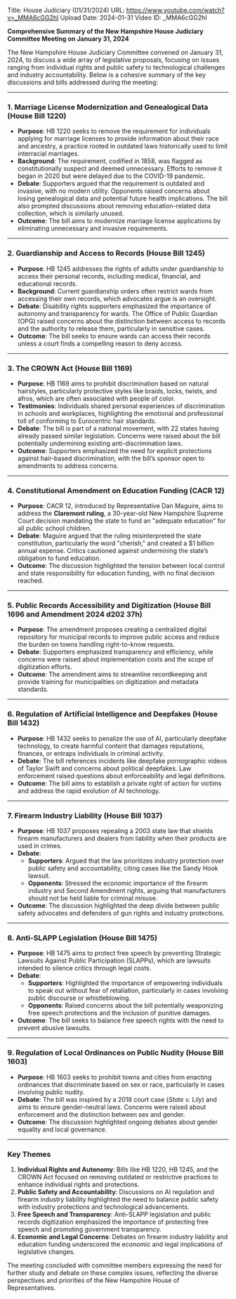 Title: House Judiciary (01/31/2024)
URL: https://www.youtube.com/watch?v=_MMA6cGG2hI
Upload Date: 2024-01-31
Video ID: _MMA6cGG2hI

**Comprehensive Summary of the New Hampshire House Judiciary Committee Meeting on January 31, 2024**

The New Hampshire House Judiciary Committee convened on January 31, 2024, to discuss a wide array of legislative proposals, focusing on issues ranging from individual rights and public safety to technological challenges and industry accountability. Below is a cohesive summary of the key discussions and bills addressed during the meeting:

---

### **1. Marriage License Modernization and Genealogical Data (House Bill 1220)**
- **Purpose**: HB 1220 seeks to remove the requirement for individuals applying for marriage licenses to provide information about their race and ancestry, a practice rooted in outdated laws historically used to limit interracial marriages.
- **Background**: The requirement, codified in 1858, was flagged as constitutionally suspect and deemed unnecessary. Efforts to remove it began in 2020 but were delayed due to the COVID-19 pandemic.
- **Debate**: Supporters argued that the requirement is outdated and invasive, with no modern utility. Opponents raised concerns about losing genealogical data and potential future health implications. The bill also prompted discussions about removing education-related data collection, which is similarly unused.
- **Outcome**: The bill aims to modernize marriage license applications by eliminating unnecessary and invasive requirements.

---

### **2. Guardianship and Access to Records (House Bill 1245)**
- **Purpose**: HB 1245 addresses the rights of adults under guardianship to access their personal records, including medical, financial, and educational records.
- **Background**: Current guardianship orders often restrict wards from accessing their own records, which advocates argue is an oversight.
- **Debate**: Disability rights supporters emphasized the importance of autonomy and transparency for wards. The Office of Public Guardian (OPG) raised concerns about the distinction between access to records and the authority to release them, particularly in sensitive cases.
- **Outcome**: The bill seeks to ensure wards can access their records unless a court finds a compelling reason to deny access.

---

### **3. The CROWN Act (House Bill 1169)**
- **Purpose**: HB 1169 aims to prohibit discrimination based on natural hairstyles, particularly protective styles like braids, locks, twists, and afros, which are often associated with people of color.
- **Testimonies**: Individuals shared personal experiences of discrimination in schools and workplaces, highlighting the emotional and professional toll of conforming to Eurocentric hair standards.
- **Debate**: The bill is part of a national movement, with 22 states having already passed similar legislation. Concerns were raised about the bill potentially undermining existing anti-discrimination laws.
- **Outcome**: Supporters emphasized the need for explicit protections against hair-based discrimination, with the bill’s sponsor open to amendments to address concerns.

---

### **4. Constitutional Amendment on Education Funding (CACR 12)**
- **Purpose**: CACR 12, introduced by Representative Dan Maguire, aims to address the **Claremont ruling**, a 30-year-old New Hampshire Supreme Court decision mandating the state to fund an "adequate education" for all public school children.
- **Debate**: Maguire argued that the ruling misinterpreted the state constitution, particularly the word "cherish," and created a $1 billion annual expense. Critics cautioned against undermining the state’s obligation to fund education.
- **Outcome**: The discussion highlighted the tension between local control and state responsibility for education funding, with no final decision reached.

---

### **5. Public Records Accessibility and Digitization (House Bill 1696 and Amendment 2024 d202 37h)**
- **Purpose**: The amendment proposes creating a centralized digital repository for municipal records to improve public access and reduce the burden on towns handling right-to-know requests.
- **Debate**: Supporters emphasized transparency and efficiency, while concerns were raised about implementation costs and the scope of digitization efforts.
- **Outcome**: The amendment aims to streamline recordkeeping and provide training for municipalities on digitization and metadata standards.

---

### **6. Regulation of Artificial Intelligence and Deepfakes (House Bill 1432)**
- **Purpose**: HB 1432 seeks to penalize the use of AI, particularly deepfake technology, to create harmful content that damages reputations, finances, or entraps individuals in criminal activity.
- **Debate**: The bill references incidents like deepfake pornographic videos of Taylor Swift and concerns about political deepfakes. Law enforcement raised questions about enforceability and legal definitions.
- **Outcome**: The bill aims to establish a private right of action for victims and address the rapid evolution of AI technology.

---

### **7. Firearm Industry Liability (House Bill 1037)**
- **Purpose**: HB 1037 proposes repealing a 2003 state law that shields firearm manufacturers and dealers from liability when their products are used in crimes.
- **Debate**:
  - **Supporters**: Argued that the law prioritizes industry protection over public safety and accountability, citing cases like the Sandy Hook lawsuit.
  - **Opponents**: Stressed the economic importance of the firearm industry and Second Amendment rights, arguing that manufacturers should not be held liable for criminal misuse.
- **Outcome**: The discussion highlighted the deep divide between public safety advocates and defenders of gun rights and industry protections.

---

### **8. Anti-SLAPP Legislation (House Bill 1475)**
- **Purpose**: HB 1475 aims to protect free speech by preventing Strategic Lawsuits Against Public Participation (SLAPPs), which are lawsuits intended to silence critics through legal costs.
- **Debate**:
  - **Supporters**: Highlighted the importance of empowering individuals to speak out without fear of retaliation, particularly in cases involving public discourse or whistleblowing.
  - **Opponents**: Raised concerns about the bill potentially weaponizing free speech protections and the inclusion of punitive damages.
- **Outcome**: The bill seeks to balance free speech rights with the need to prevent abusive lawsuits.

---

### **9. Regulation of Local Ordinances on Public Nudity (House Bill 1603)**
- **Purpose**: HB 1603 seeks to prohibit towns and cities from enacting ordinances that discriminate based on sex or race, particularly in cases involving public nudity.
- **Debate**: The bill was inspired by a 2018 court case (*State v. Lily*) and aims to ensure gender-neutral laws. Concerns were raised about enforcement and the distinction between sex and gender.
- **Outcome**: The discussion highlighted ongoing debates about gender equality and local governance.

---

### **Key Themes**
1. **Individual Rights and Autonomy**: Bills like HB 1220, HB 1245, and the CROWN Act focused on removing outdated or restrictive practices to enhance individual rights and protections.
2. **Public Safety and Accountability**: Discussions on AI regulation and firearm industry liability highlighted the need to balance public safety with industry protections and technological advancements.
3. **Free Speech and Transparency**: Anti-SLAPP legislation and public records digitization emphasized the importance of protecting free speech and promoting government transparency.
4. **Economic and Legal Concerns**: Debates on firearm industry liability and education funding underscored the economic and legal implications of legislative changes.

The meeting concluded with committee members expressing the need for further study and debate on these complex issues, reflecting the diverse perspectives and priorities of the New Hampshire House of Representatives.
